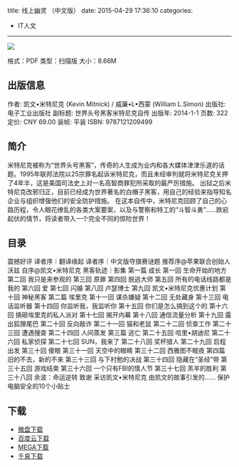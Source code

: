 title: 线上幽灵 （中文版）
date: 2015-04-29 17:36:10
categories:
  - IT人文
---

![](http://img3.douban.com/lpic/s27273252.jpg)

格式：PDF
类型：扫描版
大小：8.66M

<!--more-->

## 出版信息 ##

作者: 凯文•米特尼克 (Kevin Mitnick) / 威廉•L•西蒙 (William L.Simon) 
出版社: 电子工业出版社
副标题: 世界头号黑客米特尼克自传
出版年: 2014-1-1
页数: 322
定价: CNY 69.00
装帧: 平装
ISBN: 9787121209499

## 简介 ##

米特尼克被称为“世界头号黑客”，传奇的人生成为业内和各大媒体津津乐道的话题。1995年联邦法院以25宗罪名起诉米特尼克，而且未经审判就将米特尼克关押了4年半，这是美国司法史上对一名高智商罪犯所采取的最严厉措施。
出狱之后米特尼克改邪归正，目前已经成为世界著名的白帽子黑客，用自己的经验来指导知名企业与组织增强他们的安全防护措施。
在这本自传中，米特尼克回顾了自己的心路历程，令人眼花缭乱的各类大案要案，以及与警察和特工的“斗智斗勇”……跌宕起伏的情节，将读者带入一个完全不同的惊险世界！

## 目录 ##

震撼好评
译者序｜翻译缘起
译者序｜中文版夺旗赛谜题
推荐序@苹果联合创始人沃兹
自序@凯文•米特尼克
黑客轨迹｜影集
第一篇 成长
第一回 生命开始的地方
第二回 我只是来参观的
第三回 原罪
第四回 脱逃大师
第五回 所有的电话线路都是我的
第六回 爱
第七回 闪婚
第八回 卢瑟博士
第九回 凯文•米特尼克优惠计划
第十回 神秘黑客
第二篇 埃里克
第十一回 谋杀嫌疑
第十二回 无处藏身
第十三回 电话监听器
第十四回 你监听我，我监听你
第十五回 你们是怎么搞到这个的
第十六回 搞砸埃里克的私人派对
第十七回 揭开内幕
第十八回 通信流量分析
第十九回 露出狐狸尾巴
第二十回 反向敲诈
第二十一回 猫和老鼠
第二十二回 侦查工作
第二十三回 遭遇搜查
第二十四回 人间蒸发
第三篇 逃亡
第二十五回 哈里•胡迪尼
第二十六回 私家侦探
第二十七回 SUN，我来了
第二十八回 奖杯猎人
第二十九回 启程出发
第三十回 傻眼
第三十一回 天空中的眼睛
第三十二回 西雅图不眠夜
第四篇 旧的不去，新的不来
第三十三回 与下村勉的决战
第三十四回 隐藏在“圣经”带
第三十五回 游戏结束
第三十六回 一个只有FBI的情人节
第三十七回 羔羊的胜利
第三十八回 余波：命运逆转
致谢
采访凯文•米特尼克
由凯文的故事引发的……
保护电脑安全的10个小贴士

## 下载 ##

* [微盘下载](http://vdisk.weibo.com/s/aADaW4YRPb2ht)
* [百度云下载](http://pan.baidu.com/s/1qW8z35q)
* [MEGA下载](https://mega.co.nz/#!SRdkkZZB!78zvpfYSzfwUU7PK8gFArOwohb30RdHpPNSMeeoylOc)
* [千易下载](http://1000eb.com/1ggik)

